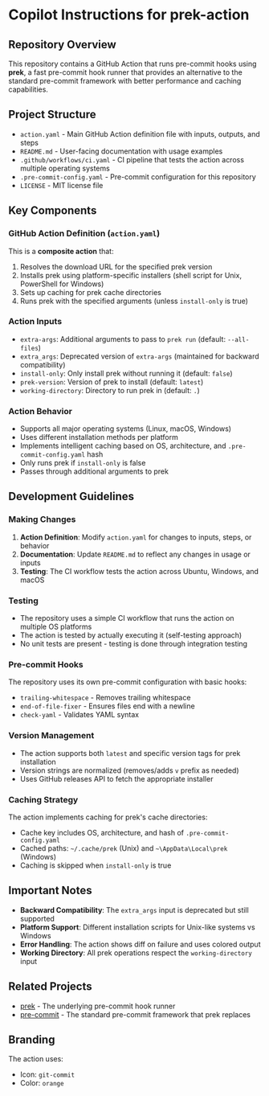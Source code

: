 # Copilot Instructions for prek-action

## Repository Overview

This repository contains a GitHub Action that runs pre-commit hooks using **prek**, a fast pre-commit hook runner that provides an alternative to the standard pre-commit framework with better performance and caching capabilities.

## Project Structure

- `action.yaml` - Main GitHub Action definition file with inputs, outputs, and steps
- `README.md` - User-facing documentation with usage examples
- `.github/workflows/ci.yaml` - CI pipeline that tests the action across multiple operating systems
- `.pre-commit-config.yaml` - Pre-commit configuration for this repository
- `LICENSE` - MIT license file

## Key Components

### GitHub Action Definition (`action.yaml`)

This is a **composite action** that:
1. Resolves the download URL for the specified prek version
2. Installs prek using platform-specific installers (shell script for Unix, PowerShell for Windows)
3. Sets up caching for prek cache directories
4. Runs prek with the specified arguments (unless `install-only` is true)

### Action Inputs

- `extra-args`: Additional arguments to pass to `prek run` (default: `--all-files`)
- `extra_args`: Deprecated version of `extra-args` (maintained for backward compatibility)
- `install-only`: Only install prek without running it (default: `false`)
- `prek-version`: Version of prek to install (default: `latest`)
- `working-directory`: Directory to run prek in (default: `.`)

### Action Behavior

- Supports all major operating systems (Linux, macOS, Windows)
- Uses different installation methods per platform
- Implements intelligent caching based on OS, architecture, and `.pre-commit-config.yaml` hash
- Only runs prek if `install-only` is false
- Passes through additional arguments to prek

## Development Guidelines

### Making Changes

1. **Action Definition**: Modify `action.yaml` for changes to inputs, steps, or behavior
2. **Documentation**: Update `README.md` to reflect any changes in usage or inputs
3. **Testing**: The CI workflow tests the action across Ubuntu, Windows, and macOS

### Testing

- The repository uses a simple CI workflow that runs the action on multiple OS platforms
- The action is tested by actually executing it (self-testing approach)
- No unit tests are present - testing is done through integration testing

### Pre-commit Hooks

The repository uses its own pre-commit configuration with basic hooks:
- `trailing-whitespace` - Removes trailing whitespace
- `end-of-file-fixer` - Ensures files end with a newline
- `check-yaml` - Validates YAML syntax

### Version Management

- The action supports both `latest` and specific version tags for prek installation
- Version strings are normalized (removes/adds `v` prefix as needed)
- Uses GitHub releases API to fetch the appropriate installer

### Caching Strategy

The action implements caching for prek's cache directories:
- Cache key includes OS, architecture, and hash of `.pre-commit-config.yaml`
- Cached paths: `~/.cache/prek` (Unix) and `~\AppData\Local\prek` (Windows)
- Caching is skipped when `install-only` is true

## Important Notes

- **Backward Compatibility**: The `extra_args` input is deprecated but still supported
- **Platform Support**: Different installation scripts for Unix-like systems vs Windows
- **Error Handling**: The action shows diff on failure and uses colored output
- **Working Directory**: All prek operations respect the `working-directory` input

## Related Projects

- [prek](https://github.com/j178/prek) - The underlying pre-commit hook runner
- [pre-commit](https://pre-commit.com/) - The standard pre-commit framework that prek replaces

## Branding

The action uses:
- Icon: `git-commit`
- Color: `orange`
